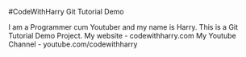 #CodeWithHarry Git Tutorial Demo

I am a Programmer cum Youtuber and my name is Harry.
This is a Git Tutorial Demo Project.
My website - codewithharry.com
My Youtube Channel - youtube.com/codewithharry
